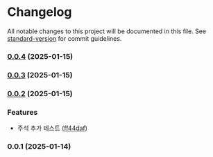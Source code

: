# Changelog

All notable changes to this project will be documented in this file. See [standard-version](https://github.com/conventional-changelog/standard-version) for commit guidelines.

### [0.0.4](https://github.com/Optmier/altrid-server/compare/v0.0.3...v0.0.4) (2025-01-15)

### [0.0.3](https://github.com/Optmier/altrid-server/compare/v0.0.2...v0.0.3) (2025-01-15)

### [0.0.2](https://github.com/Optmier/altrid-server/compare/v0.0.1...v0.0.2) (2025-01-15)


### Features

* 주석 추가 테스트 ([ff44daf](https://github.com/Optmier/altrid-server/commit/ff44daf3eb01677cb782c585b9452172aa6eb7b9))

### 0.0.1 (2025-01-14)
